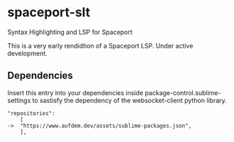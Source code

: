 # spaceport-slt
Syntax Highlighting and LSP for Spaceport

This is a very early rendidtion of a Spaceport LSP. Under active development.

## Dependencies
Insert this entry into your dependencies inside package-control.sublime-settings to sastisfy the dependency of the websocket-client python library.

```
"repositories":
    [
->	"https://www.aufdem.dev/assets/sublime-packages.json",
    ],
```
